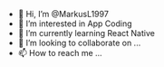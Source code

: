 - 👋 Hi, I’m @MarkusL1997
- 👀 I’m interested in App Coding
- 🌱 I’m currently learning React Native
- 💞️ I’m looking to collaborate on ...
- 📫 How to reach me ...

<!---
MarkusL1997/MarkusL1997 is a ✨ special ✨ repository because its `README.md` (this file) appears on your GitHub profile.
You can click the Preview link to take a look at your changes.
--->
